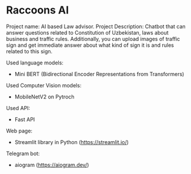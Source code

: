 # Raccoons AI 
Project name: AI based Law advisor. 
Project Description: Chatbot that can answer questions related to Constitution of Uzbekistan, laws about business and traffic rules. Additionally, you can upload images of traffic sign and get immediate answer about what kind of sign it is and rules related to this sign. 


Used language models: 
- Mini BERT (Bidirectional Encoder Representations from Transformers) 

Used Computer Vision models: 
- MobileNetV2 on Pytroch

Used API: 
- Fast API

Web page: 
- Streamlit library in Python (https://streamlit.io/)

Telegram bot: 
- aiogram (https://aiogram.dev/)
